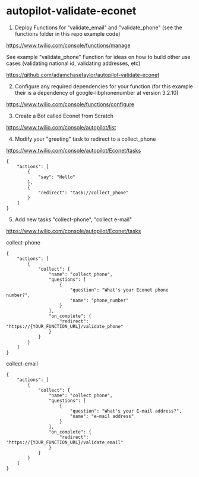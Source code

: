 # autopilot-validate-econet

1. Deploy Functions for "validate_email" and "validate_phone" (see the functions folder in this repo example code)

https://www.twilio.com/console/functions/manage

See example "validate_phone" Function for ideas on how to build other use cases (validating national id, validating addresses, etc)

https://github.com/adamchasetaylor/autopilot-validate-econet

2. Configure any required dependencies for your function (for this example their is a dependency of google-libphonenumber at version 3.2.10)

https://www.twilio.com/console/functions/configure

3. Create a Bot called Econet from Scratch

https://www.twilio.com/console/autopilot/list 


4. Modify your "greeting" task to redirect to a collect_phone

https://www.twilio.com/console/autopilot/Econet/tasks

```
{
	"actions": [
		{
		    "say": "Hello"
		},
		{
		    "redirect": "task://collect_phone"
		}
	]
}
```


5. Add new tasks "collect-phone", "collect e-mail"

https://www.twilio.com/console/autopilot/Econet/tasks

collect-phone

```
{
    "actions": [
        {
            "collect": {
                "name": "collect_phone",
                "questions": [
                    {
                        "question": "What's your Econet phone number?",
                        "name": "phone_number"
                    }
                ],
                "on_complete": {
                    "redirect": "https://{YOUR_FUNCTION_URL}/validate_phone"
                }
            }
        }
    ]
}
```

collect-email

```
{
    "actions": [
        {
            "collect": {
                "name": "collect_phone",
                "questions": [
                    {
                        "question": "What's your E-mail address?",
                        "name": "e-mail address"
                    }
                ],
                "on_complete": {
                    "redirect": "https://{YOUR_FUNCTION_URL}/validate_email"
                }
            }
        }
    ]
}
```
